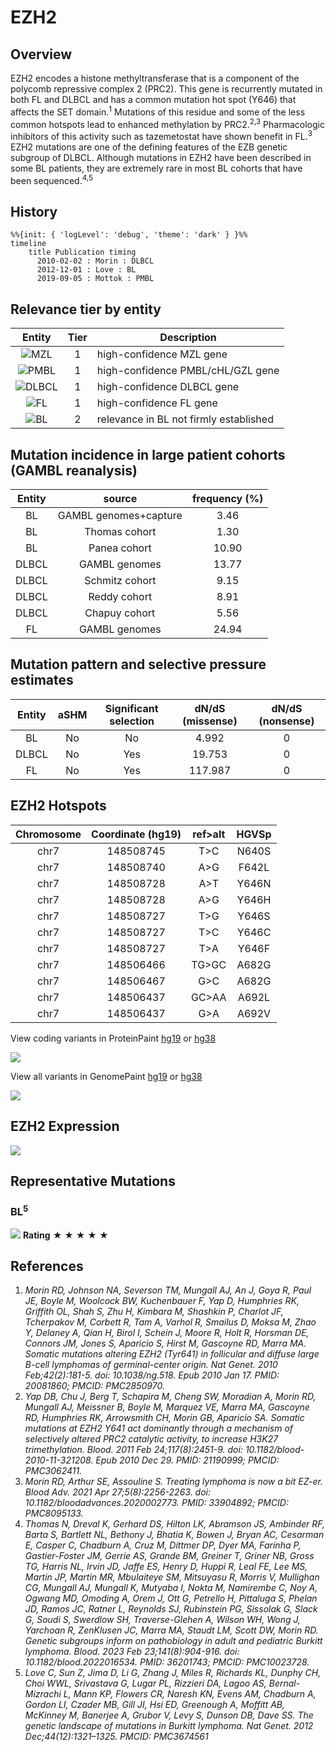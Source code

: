 # EZH2

## Overview
EZH2 encodes a histone methyltransferase that is a component of the polycomb repressive complex 2 (PRC2). 
This gene is recurrently mutated in both FL and DLBCL and has a common mutation hot spot (Y646) that affects the SET domain.<sup>1</sup> Mutations of this residue and some of the less common hotspots lead to enhanced methylation by PRC2.<sup>2,3</sup> 
Pharmacologic inhibitors of this activity such as tazemetostat have shown benefit in FL.<sup>3</sup> EZH2 mutations are one of the defining features of the EZB genetic subgroup of DLBCL. 
Although mutations in EZH2 have been described in some BL patients, they are extremely rare in most BL cohorts that have been sequenced.<sup>4,5</sup> 

## History
```mermaid
%%{init: { 'logLevel': 'debug', 'theme': 'dark' } }%%
timeline
    title Publication timing
      2010-02-02 : Morin : DLBCL
      2012-12-01 : Love : BL
      2019-09-05 : Mottok : PMBL
```

## Relevance tier by entity

|Entity|Tier|Description                           |
|:------:|:----:|--------------------------------------|
|![MZL](images/icons/MZL_tier1.png)|1|high-confidence MZL gene|
|![PMBL](images/icons/PMBL_tier1.png)|1|high-confidence PMBL/cHL/GZL gene|
|![DLBCL](images/icons/DLBCL_tier1.png) |1   |high-confidence DLBCL gene            |
|![FL](images/icons/FL_tier1.png)    |1   |high-confidence FL gene               |
|![BL](images/icons/BL_tier2.png)    |2   |relevance in BL not firmly established|





## Mutation incidence in large patient cohorts (GAMBL reanalysis)

|Entity|source               |frequency (%)|
|:------:|:---------------------:|:-------------:|
|BL    |GAMBL genomes+capture| 3.46        |
|BL    |Thomas cohort        | 1.30        |
|BL    |Panea cohort         |10.90        |
|DLBCL |GAMBL genomes        |13.77        |
|DLBCL |Schmitz cohort       | 9.15        |
|DLBCL |Reddy cohort         | 8.91        |
|DLBCL |Chapuy cohort        | 5.56        |
|FL    |GAMBL genomes        |24.94        |

## Mutation pattern and selective pressure estimates

|Entity|aSHM|Significant selection|dN/dS (missense)|dN/dS (nonsense)|
|:------:|:----:|:---------------------:|:----------------:|:----------------:|
|BL    |No  |No                   |  4.992         |0               |
|DLBCL |No  |Yes                  | 19.753         |0               |
|FL    |No  |Yes                  |117.987         |0               |




## EZH2 Hotspots

| Chromosome |Coordinate (hg19) | ref>alt | HGVSp | 
 | :---:| :---: | :--: | :---: |
| chr7 | 148508745 | T>C | N640S |
|chr7|148508740|A>G|F642L| 
| chr7 | 148508728 | A>T | Y646N |
| chr7 | 148508728 | A>G | Y646H |
| chr7 | 148508727 | T>G | Y646S |
| chr7 | 148508727 | T>C | Y646C |
| chr7 | 148508727 | T>A | Y646F |
|chr7|148506466|TG>GC|A682G|
|chr7|148506467|G>C|A682G|
|chr7|148506437|GC>AA|A692L|
|chr7|148506437|G>A|A692V|

View coding variants in ProteinPaint [hg19](https://morinlab.github.io/LLMPP/GAMBL/EZH2_protein.html)  or [hg38](https://morinlab.github.io/LLMPP/GAMBL/EZH2_protein_hg38.html)

![](images/proteinpaint/EZH2_NM_001203247.svg)

View all variants in GenomePaint [hg19](https://morinlab.github.io/LLMPP/GAMBL/EZH2.html)  or [hg38](https://morinlab.github.io/LLMPP/GAMBL/EZH2_hg38.html)

![](images/proteinpaint/EZH2.svg)

## EZH2 Expression
![](images/gene_expression/EZH2_by_pathology.svg)

## Representative Mutations

### BL<sup>5</sup>
![](primary/Love_EZH2.svg)
**Rating**
&starf; &starf; &starf; &starf; &starf;


## References

1. *Morin RD, Johnson NA, Severson TM, Mungall AJ, An J, Goya R, Paul JE, Boyle M, Woolcock BW, Kuchenbauer F, Yap D, Humphries RK, Griffith OL, Shah S, Zhu H, Kimbara M, Shashkin P, Charlot JF, Tcherpakov M, Corbett R, Tam A, Varhol R, Smailus D, Moksa M, Zhao Y, Delaney A, Qian H, Birol I, Schein J, Moore R, Holt R, Horsman DE, Connors JM, Jones S, Aparicio S, Hirst M, Gascoyne RD, Marra MA. Somatic mutations altering EZH2 (Tyr641) in follicular and diffuse large B-cell lymphomas of germinal-center origin. Nat Genet. 2010 Feb;42(2):181-5. doi: 10.1038/ng.518. Epub 2010 Jan 17. PMID: 20081860; PMCID: PMC2850970.*
2. *Yap DB, Chu J, Berg T, Schapira M, Cheng SW, Moradian A, Morin RD, Mungall AJ, Meissner B, Boyle M, Marquez VE, Marra MA, Gascoyne RD, Humphries RK, Arrowsmith CH, Morin GB, Aparicio SA. Somatic mutations at EZH2 Y641 act dominantly through a mechanism of selectively altered PRC2 catalytic activity, to increase H3K27 trimethylation. Blood. 2011 Feb 24;117(8):2451-9. doi: 10.1182/blood-2010-11-321208. Epub 2010 Dec 29. PMID: 21190999; PMCID: PMC3062411.*
3. *Morin RD, Arthur SE, Assouline S. Treating lymphoma is now a bit EZ-er. Blood Adv. 2021 Apr 27;5(8):2256-2263. doi: 10.1182/bloodadvances.2020002773. PMID: 33904892; PMCID: PMC8095133.*
4. *Thomas N, Dreval K, Gerhard DS, Hilton LK, Abramson JS, Ambinder RF, Barta S, Bartlett NL, Bethony J, Bhatia K, Bowen J, Bryan AC, Cesarman E, Casper C, Chadburn A, Cruz M, Dittmer DP, Dyer MA, Farinha P, Gastier-Foster JM, Gerrie AS, Grande BM, Greiner T, Griner NB, Gross TG, Harris NL, Irvin JD, Jaffe ES, Henry D, Huppi R, Leal FE, Lee MS, Martin JP, Martin MR, Mbulaiteye SM, Mitsuyasu R, Morris V, Mullighan CG, Mungall AJ, Mungall K, Mutyaba I, Nokta M, Namirembe C, Noy A, Ogwang MD, Omoding A, Orem J, Ott G, Petrello H, Pittaluga S, Phelan JD, Ramos JC, Ratner L, Reynolds SJ, Rubinstein PG, Sissolak G, Slack G, Soudi S, Swerdlow SH, Traverse-Glehen A, Wilson WH, Wong J, Yarchoan R, ZenKlusen JC, Marra MA, Staudt LM, Scott DW, Morin RD. Genetic subgroups inform on pathobiology in adult and pediatric Burkitt lymphoma. Blood. 2023 Feb 23;141(8):904-916. doi: 10.1182/blood.2022016534. PMID: 36201743; PMCID: PMC10023728.*
5. *Love C, Sun Z, Jima D, Li G, Zhang J, Miles R, Richards KL, Dunphy CH, Choi WWL, Srivastava G, Lugar PL, Rizzieri DA, Lagoo AS, Bernal-Mizrachi L, Mann KP, Flowers CR, Naresh KN, Evens AM, Chadburn A, Gordon LI, Czader MB, Gill JI, Hsi ED, Greenough A, Moffitt AB, McKinney M, Banerjee A, Grubor V, Levy S, Dunson DB, Dave SS. The genetic landscape of mutations in Burkitt lymphoma. Nat Genet. 2012 Dec;44(12):1321–1325. PMCID: PMC3674561*

<!-- ORIGIN: morinSomaticMutationsAltering2010 -->
<!-- BL: loveGeneticLandscapeMutations2012 -->
<!-- FL: morinSomaticMutationsAltering2010a -->
<!-- BL: loveGeneticLandscapeMutations2012 -->
<!-- DLBCL: morinSomaticMutationsAltering2010 -->
<!-- PMBL: mottokIntegrativeGenomicAnalysis2019b -->

